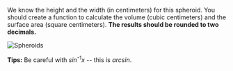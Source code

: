 We know the height and the width (in centimeters) for this spheroid.
You should create a function to calculate the volume (cubic centimeters) and
the surface area (square centimeters).
**The results should be rounded to two decimals.**

![Spheroids](spheroid.svg)

**Tips:** Be careful with _sin_<sup>-1</sup>_x_ -- this is _arcsin_.

